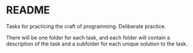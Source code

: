# README

Tasks for practicing the craft of programming.  Deliberate practice.

There will be one folder for each task, and each folder will contain a description of the task and a subfolder for each unique solution to the task.  